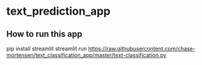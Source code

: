 # text_prediction_app

## How to run this app

  pip install streamlit
  streamlit run https://raw.githubusercontent.com/chase-mortensen/text_classification_app/master/text-classification.py
